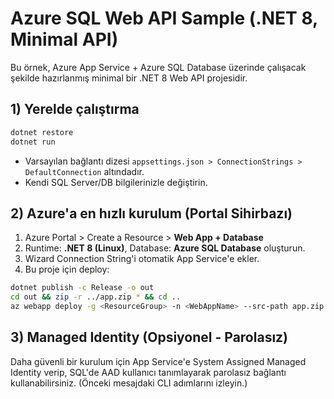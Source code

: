 # Azure SQL Web API Sample (.NET 8, Minimal API)

Bu örnek, Azure App Service + Azure SQL Database üzerinde çalışacak şekilde hazırlanmış minimal bir .NET 8 Web API projesidir.

## 1) Yerelde çalıştırma
```bash
dotnet restore
dotnet run
```
- Varsayılan bağlantı dizesi `appsettings.json > ConnectionStrings > DefaultConnection` altındadır.
- Kendi SQL Server/DB bilgilerinizle değiştirin.

## 2) Azure'a en hızlı kurulum (Portal Sihirbazı)
1. Azure Portal > Create a Resource > **Web App + Database**
2. Runtime: **.NET 8 (Linux)**, Database: **Azure SQL Database** oluşturun.
3. Wizard Connection String'i otomatik App Service'e ekler.
4. Bu proje için deploy:
```bash
dotnet publish -c Release -o out
cd out && zip -r ../app.zip * && cd ..
az webapp deploy -g <ResourceGroup> -n <WebAppName> --src-path app.zip --type zip
```

## 3) Managed Identity (Opsiyonel - Parolasız)
Daha güvenli bir kurulum için App Service'e System Assigned Managed Identity verip,
SQL'de AAD kullanıcı tanımlayarak parolasız bağlantı kullanabilirsiniz. (Önceki mesajdaki CLI adımlarını izleyin.)
